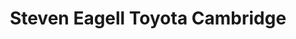 ---
title: "Steven Eagell Toyota Cambridge"
url: /cambridge/steven-eagell-toyota-cambridge/
shop: Autohaus
---